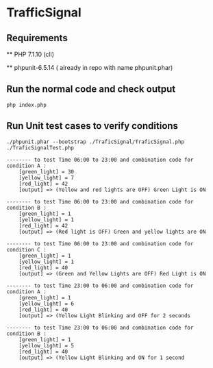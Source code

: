 # TrafficSignal

## Requirements
** PHP 7.1.10 (cli) 

** phpunit-6.5.14 ( already in repo with name phpunit.phar)

## Run the normal code and check output
```
php index.php
```
## Run Unit test cases to verify conditions
```
./phpunit.phar --bootstrap ./TraficSignal/TraficSignal.php ./TraficSignalTest.php
 
-------- to test Time 06:00 to 23:00 and combination code for condition A :
    [green_light] = 30
    [yellow_light] = 7
    [red_light] = 42
    [output] => (Yellow and red lights are OFF) Green Light is ON

-------- to test Time 06:00 to 23:00 and combination code for condition B :
    [green_light] = 1
    [yellow_light] = 1
    [red_light] = 42
    [output] => (Red light is OFF) Green and yellow lights are ON

-------- to test Time 06:00 to 23:00 and combination code for condition C :
    [green_light] = 1
    [yellow_light] = 1
    [red_light] = 40
    [output] => (Green and Yellow Lights are OFF) Red Light is ON

-------- to test Time 23:00 to 06:00 and combination code for condition A :
    [green_light] = 1
    [yellow_light] = 6
    [red_light] = 40
    [output] => (Yellow Light Blinking and OFF for 2 seconds

-------- to test Time 23:00 to 06:00 and combination code for condition B :
    [green_light] = 1
    [yellow_light] = 5
    [red_light] = 40
    [output] => (Yellow Light Blinking and ON for 1 second

```
